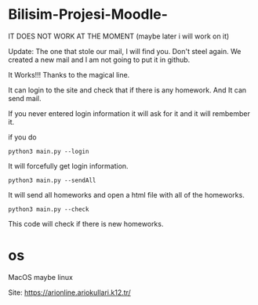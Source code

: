 # Bilisim-Projesi-Moodle-

IT DOES NOT WORK AT THE MOMENT (maybe later i will work on it)

Update: 
The one that stole our mail, I will find you. Don't steel again.
We created a new mail and I am not going to put it in github.

It Works!!! Thanks to the magical line.

It can login to the site and check that if there is any homework.
And It can send mail.

If you never entered login information it will ask for it and it will rembember it.

if you do 
```
python3 main.py --login
```
It will forcefully get login information.

```
python3 main.py --sendAll
```
It will send all homeworks and open a html file with all of the homeworks.

```
python3 main.py --check
```
This code will check if there is new homeworks.

# os
MacOS
maybe linux

Site: https://arionline.ariokullari.k12.tr/
